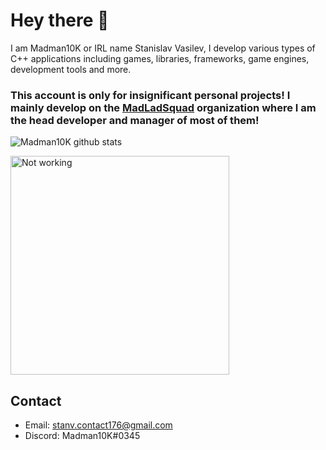 # Hey there :wave: 
I am Madman10K or IRL name Stanislav Vasilev, I develop various types of C++ applications including games, libraries, frameworks, game engines, development tools and more.

### This account is only for insignificant personal projects! I mainly develop on the [MadLadSquad](https://github.com/MadLadSquad) organization where I am the head developer and manager of most of them!

![Madman10K github stats](https://github-readme-stats-xi-ochre.vercel.app/api?username=Madman10K&theme=light&include_all_commits=true&show_icons=true&hide_border=true&count_private=true)

<img src="https://readme-spotify-status-dun.vercel.app/api/run-spotify-status" alt="Not working" width="350" />

## Contact
- Email: stanv.contact176@gmail.com
- Discord: Madman10K#0345
